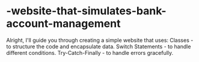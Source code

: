 # -website-that-simulates-bank-account-management
Alright, I'll guide you through creating a simple website that uses:  Classes - to structure the code and encapsulate data. Switch Statements - to handle different conditions. Try-Catch-Finally - to handle errors gracefully.
